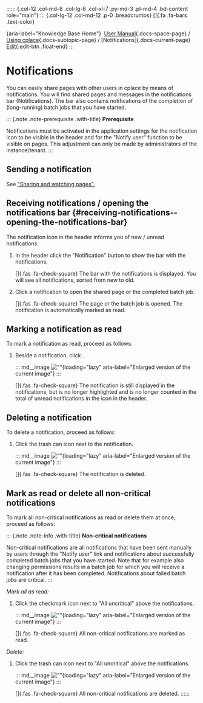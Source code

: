 :::::: {.col-12 .col-md-8 .col-lg-8 .col-xl-7 .py-md-3 .pl-md-4 .bd-content role="main"}
::: {.col-lg-12 .col-md-12 .p-0 .breadcrumbs}
[]{.fa .fa-bars .text-color}

[](https://docs.cplace.io/){aria-label="Knowledge Base Home"}  [User
Manual](/user-manual-en/){.docs-space-page} / [Using
cplace](/user-manual-en/cplace-anwenden/){.docs-subtopic-page} /
[Notifications]{.docs-current-page} [
Edit](https://github.com/collaborationfactory/cplace-doc-user-enu/blob/release/25.2/cplace-anwenden/benachrichtigungen.md){.edit-btn
.float-end}
:::

# Notifications

You can easily share pages with other users in cplace by means of
notifications. You will find shared pages and messages in the
notifications bar (Notifications). The bar also contains notifications
of the completion of (long-running) batch jobs that you have started.

::: {.note .note-prerequisite .with-title}
**Prerequisite**

Notifications must be activated in the application settings for the
notification icon to be visible in the header and for the "Notify user"
function to be visible on pages. This adjustment can only be made by
administrators of the instance/tenant.
:::

## Sending a notification

See ["Sharing and watching
pages".](/user-manual-en/cplace-anwenden/seiten/seiten-teilen-und-beobachten/)

## Receiving notifications / opening the notifications bar {#receiving-notifications--opening-the-notifications-bar}

The notification icon in the header informs you of new / unread
notifications.

1.  In the header click the "Notification" button to show the bar with
    the notifications.

    []{.fas .fa-check-square} The bar with the notifications is
    displayed. You will see all notifications, sorted from new to old.

2.  Click a notification to open the shared page or the completed batch
    job.

    []{.fas .fa-check-square} The page or the batch job is opened. The
    notification is automatically marked as read.

## Marking a notification as read

To mark a notification as read, proceed as follows:

1.  Beside a notification, click .

    ::: md__image
    [](../../graphics/cplace-anwenden/Benachrichtigung-gelesen-de.png)
    ![\"\"](../../graphics/cplace-anwenden/Benachrichtigung-gelesen-de.png){loading="lazy"
    aria-label="Enlarged version of the current image"}
    :::

    []{.fas .fa-check-square} The notification is still displayed in the
    notifications, but is no longer highlighted and is no longer counted
    in the total of unread notifications in the icon in the header.

## Deleting a notification

To delete a notification, proceed as follows:

1.  Click the trash can icon next to the notification.

    ::: md__image
    [](../../graphics/cplace-anwenden/Benachrichtigung-loeschen-de.png)
    ![\"\"](../../graphics/cplace-anwenden/Benachrichtigung-loeschen-de.png){loading="lazy"
    aria-label="Enlarged version of the current image"}
    :::

    []{.fas .fa-check-square} The notification is deleted.

## Mark as read or delete all non-critical notifications

To mark all non-critical notifications as read or delete them at once,
proceed as follows:

::: {.note .note-info .with-title}
**Non-critical notifications**

Non-critical notifications are all notifications that have been sent
manually by users through the "Notify user" link and notifications about
successfully completed batch jobs that you have started. Note that for
example also changing permissions results in a batch job for which you
will receive a notification after it has been completed. Notifications
about failed batch jobs are critical.
:::

*Mark all as read:*

1.  Click the checkmark icon next to "All uncritical" above the
    notifications.

    ::: md__image
    [](../../graphics/cplace-anwenden/Benachrichtigung-alle-unkritischen-gelesen-de.png)
    ![\"\"](../../graphics/cplace-anwenden/Benachrichtigung-alle-unkritischen-gelesen-de.png){loading="lazy"
    aria-label="Enlarged version of the current image"}
    :::

    []{.fas .fa-check-square} All non-critical notifications are marked
    as read.

*Delete:*

1.  Click the trash can icon next to "All uncritical" above the
    notifications.

    ::: md__image
    [](../../graphics/cplace-anwenden/Benachrichtigung-alle-unkritischen-loeschen-de.png)
    ![\"\"](../../graphics/cplace-anwenden/Benachrichtigung-alle-unkritischen-loeschen-de.png){loading="lazy"
    aria-label="Enlarged version of the current image"}
    :::

    []{.fas .fa-check-square} All non-critical notifications are
    deleted.
::::::
